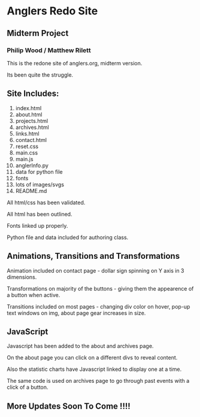 # Anglers Redo Site

## Midterm Project

### Philip Wood / Matthew Rilett

This is the redone site of anglers.org, midterm version.

Its been quite the struggle.

## Site Includes:

<ol>
    <li>index.html</li>
    <li>about.html</li>
    <li>projects.html</li>
    <li>archives.html</li>
    <li>links.html</li>
    <li>contact.html</li>
    <li>reset.css</li>
    <li>main.css</li>
    <li>main.js</li>
    <li>anglerInfo.py</li>
    <li>data for python file</li>
    <li>fonts</li>
    <li>lots of images/svgs</li>
    <li>README.md</li>
</ol>

All html/css has been validated.

All html has been outlined.

Fonts linked up properly.

Python file and data included for authoring class.

## Animations, Transitions and Transformations

Animation included on contact page - dollar sign spinning on Y axis in 3 dimensions.

Transformations on majority of the buttons - giving them the appearence of a button when active.

Transitions included on most pages - changing div color on hover, pop-up text windows on img, about page gear increases in size.

## JavaScript

Javascript has been added to the about and archives page.

On the about page you can click on a different divs to reveal content.

Also the statistic charts have Javascript linked to display one at a time.

The same code is used on archives page to go through past events with a click of a button.

## More Updates Soon To Come !!!!

